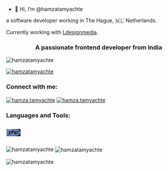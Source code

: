 - 👋 Hi, I’m @hamzatamyachte

a software developer working in The Hague, 🇳🇱 Netherlands.

Currently working with [Ldesignmedia](https://ldesignmedia.nl).

<h3 align="center">A passionate frontend developer from India</h3>

<p align="left"> <img src="https://komarev.com/ghpvc/?username=hamzatamyachte&label=Profile%20views&color=0e75b6&style=flat" alt="hamzatamyachte" /> </p>

<p align="left"> <a href="https://github.com/ryo-ma/github-profile-trophy"><img src="https://github-profile-trophy.vercel.app/?username=hamzatamyachte" alt="hamzatamyachte" /></a> </p>

<h3 align="left">Connect with me:</h3>
<p align="left">
<a href="https://linkedin.com/in/hamza.tamyachte" target="blank"><img align="center" src="https://raw.githubusercontent.com/rahuldkjain/github-profile-readme-generator/master/src/images/icons/Social/linked-in-alt.svg" alt="hamza.tamyachte" height="30" width="40" /></a>
<a href="https://stackoverflow.com/users/hamza.tamyachte" target="blank"><img align="center" src="https://raw.githubusercontent.com/rahuldkjain/github-profile-readme-generator/master/src/images/icons/Social/stack-overflow.svg" alt="hamza.tamyachte" height="30" width="40" /></a>
</p>

<h3 align="left">Languages and Tools:</h3>
<p align="left"> <a href="https://www.php.net" target="_blank" rel="noreferrer"> <img src="https://raw.githubusercontent.com/devicons/devicon/master/icons/php/php-original.svg" alt="php" width="40" height="40"/> </a> </p>

<p><img align="left" src="https://github-readme-stats.vercel.app/api/top-langs?username=hamzatamyachte&show_icons=true&locale=en&layout=compact" alt="hamzatamyachte" /></p>

<p>&nbsp;<img align="center" src="https://github-readme-stats.vercel.app/api?username=hamzatamyachte&show_icons=true&locale=en" alt="hamzatamyachte" /></p>

<p><img align="center" src="https://github-readme-streak-stats.herokuapp.com/?user=hamzatamyachte&" alt="hamzatamyachte" /></p>
